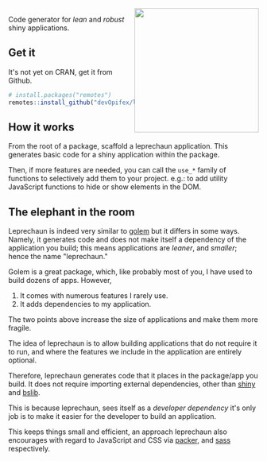 <img style="float:right;" height="250" src="_assets/leprechaun.png" />

Code generator for _lean_ and _robust_ shiny applications.

## Get it

It's not yet on CRAN, get it from Github.

```r
# install.packages("remotes")
remotes::install_github("devOpifex/leprechaun")
```

## How it works

From the root of a package, scaffold a leprechaun application.
This generates basic code for a shiny application within the 
package.

Then, if more features are needed, you can call the `use_*` family
of functions to selectively add them to your project. e.g.:
to add utility JavaScript functions to hide or show elements
in the DOM.

## The elephant in the room

Leprechaun is indeed very similar to 
[golem](https://golemverse.org/) but it differs in some ways.
Namely, it generates code and does not make itself a dependency
of the application you build; this means applications are
_leaner_, and _smaller_; hence the name "leprechaun."

Golem is a great package, which, like probably most of you,
I have used to build dozens of apps. However,

1. It comes with numerous features I rarely use.
2. It adds dependencies to my application.

The two points above increase the size of applications and 
make them more fragile.

The idea of leprechaun is to allow building applications that
do not require it to run, and where the features we include in
the application are entirely optional.

Therefore, leprechaun generates code that it places 
in the package/app you build. It does not require importing 
external dependencies, other than 
[shiny](https://shiny.rstudio.com) and 
[bslib](https://rstudio.github.io/bslib/).

This is because leprechaun, sees itself as a _developer dependency_
it's only job is to make it easier for the developer to build an 
application.

This keeps things small and efficient, an approach leprechaun also
encourages with regard to JavaScript and CSS
via [packer](https://packer.john-coene.com), and 
[sass](https://github.com/rstudio/sass) respectively.
